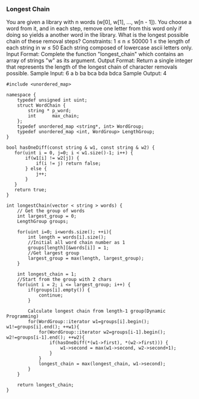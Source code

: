 ### Longest Chain

You are given a library with n words (w[0], w[1], ..., w[n - 1]). You
choose a word from it, and in each step, remove one letter from this
word only if doing so yields a another word in the library. What is the
longest possible chain of these removal steps?
Constraints:
1 ≤ n ≤ 50000
1 ≤ the length of each string in w ≤ 50
Each string composed of lowercase ascii letters only.
Input Format:
Complete the function "longest_chain" which contains an array of
strings "w" as its argument.
Output Format:
Return a single integer that represents the length of the longest chain of
character removals possible.
Sample Input:
6
a
b
ba
bca
bda
bdca
Sample Output:
4

```
#include <unordered_map>

namespace {
    typedef unsigned int uint;
    struct WordChain {
        string * p_word;
        int      max_chain;
    };
    typedef unordered_map <string*, int> WordGroup;
    typedef unordered_map <int, WordGroup> LengthGroup;
}

bool hasOneDiff(const string & w1, const string & w2) {
   for(uint i = 0, j=0; i < w1.size()-1; i++) {
       if(w1[i] != w2[j]) {
           if(i != j) return false; 
       } else {
           j++;
       }
   }
   return true;
}

int longestChain(vector < string > words) {
    // Get the group of words
    int largest_group = 0;
    LengthGroup groups;
    
    for(uint i=0; i<words.size(); ++i){
        int length = words[i].size();
        //Initial all word chain number as 1
        groups[length][&words[i]] = 1;
        //Get largest group
        largest_group = max(length, largest_group);
    }
    
    int longest_chain = 1;
    //Start from the group with 2 chars
    for(uint i = 2; i <= largest_group; i++) {
        if(groups[i].empty()) {
            continue;
        }
        
        Calculate longest chain from length-1 group(Dynamic Programming)
        for(WordGroup::iterator w1=groups[i].begin(); w1!=groups[i].end(); ++w1){
            for(WordGroup::iterator w2=groups[i-1].begin(); w2!=groups[i-1].end(); ++w2){
                if(hasOneDiff(*(w1->first), *(w2->first))) {
                    w1->second = max(w1->second, w2->second+1);
                }
            }
            longest_chain = max(longest_chain, w1->second);
        }
    }
    
    return longest_chain;
}
```